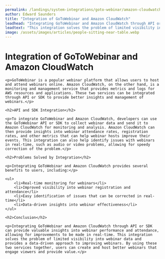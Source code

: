 ```yaml
---
permalink: /landings/system-integrations/goto-webinar/amazon-cloudwatch
author: Edward Saunders
title: "Integration of GoToWebinar and Amazon CloudWatch"
leadhead: "Integrating GoToWebinar and Amazon CloudWatch through API or SDK can provide valuable insights into webinar performance and attendance, allowing for improvements to be made in real-time"
leadtext: "This integration solves the problem of limited visibility into webinar data and provides a data-driven approach to improving webinars. By using these two services together, users can create and host better webinars that engage viewers and provide value."
image: /assets/images/articles/people-sitting-near-table.webp
---
```

<div class="arttext">
	<h1>Integration of GoToWebinar and Amazon CloudWatch</h1>

	<p>GoToWebinar is a popular webinar platform that allows users to host and attend webinars online. Amazon CloudWatch, on the other hand, is a monitoring and management service that provides metrics and logs for AWS resources and applications. These two services can be integrated through API or SDK to provide better insights and management of webinars.</p>

	<h2>API and SDK Integration</h2>

	<p>To integrate GoToWebinar and Amazon CloudWatch, developers can use the GoToWebinar API or SDK to collect webinar data and send it to Amazon CloudWatch for monitoring and analysis. Amazon CloudWatch can then provide insights into webinar attendance rates, registration rates, and other metrics that can help webinar hosts improve their events. This integration can also help identify issues with webinars in real-time, such as audio or video problems, allowing for speedy correction of the problem.</p>

	<h2>Problems Solved by Integration</h2>

	<p>Integrating GoToWebinar and Amazon CloudWatch provides several benefits to users, including:</p>

	<ul>
		<li>Real-time monitoring for webinars</li>
		<li>Improved visibility into webinar registration and attendance</li>
		<li>Easy identification of issues that can be corrected in real-time</li>
		<li>Data-driven insights into webinar effectiveness</li>
	</ul>

	<h2>Conclusion</h2>

	<p>Integrating GoToWebinar and Amazon CloudWatch through API or SDK can provide valuable insights into webinar performance and attendance, allowing for improvements to be made in real-time. This integration solves the problem of limited visibility into webinar data and provides a data-driven approach to improving webinars. By using these two services together, users can create and host better webinars that engage viewers and provide value.</p>

</div>
